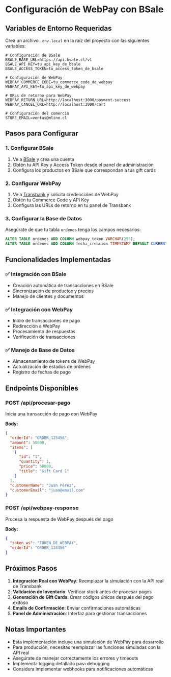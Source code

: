 # Configuración de WebPay con BSale

## Variables de Entorno Requeridas

Crea un archivo `.env.local` en la raíz del proyecto con las siguientes variables:

```env
# Configuración de BSale
BSALE_BASE_URL=https://api.bsale.cl/v1
BSALE_API_KEY=tu_api_key_de_bsale
BSALE_ACCESS_TOKEN=tu_access_token_de_bsale

# Configuración de WebPay
WEBPAY_COMMERCE_CODE=tu_commerce_code_de_webpay
WEBPAY_API_KEY=tu_api_key_de_webpay

# URLs de retorno para WebPay
WEBPAY_RETURN_URL=http://localhost:3000/payment-success
WEBPAY_CANCEL_URL=http://localhost:3000/cart

# Configuración del comercio
STORE_EMAIL=ventas@mline.cl
```

## Pasos para Configurar

### 1. Configurar BSale
1. Ve a [BSale](https://www.bsale.cl) y crea una cuenta
2. Obtén tu API Key y Access Token desde el panel de administración
3. Configura los productos en BSale que correspondan a tus gift cards

### 2. Configurar WebPay
1. Ve a [Transbank](https://www.transbank.cl) y solicita credenciales de WebPay
2. Obtén tu Commerce Code y API Key
3. Configura las URLs de retorno en tu panel de Transbank

### 3. Configurar la Base de Datos
Asegúrate de que tu tabla `ordenes` tenga los campos necesarios:

```sql
ALTER TABLE ordenes ADD COLUMN webpay_token VARCHAR(255);
ALTER TABLE ordenes ADD COLUMN fecha_creacion TIMESTAMP DEFAULT CURRENT_TIMESTAMP;
```

## Funcionalidades Implementadas

### ✅ Integración con BSale
- Creación automática de transacciones en BSale
- Sincronización de productos y precios
- Manejo de clientes y documentos

### ✅ Integración con WebPay
- Inicio de transacciones de pago
- Redirección a WebPay
- Procesamiento de respuestas
- Verificación de transacciones

### ✅ Manejo de Base de Datos
- Almacenamiento de tokens de WebPay
- Actualización de estados de órdenes
- Registro de fechas de pago

## Endpoints Disponibles

### POST /api/procesar-pago
Inicia una transacción de pago con WebPay

**Body:**
```json
{
  "orderId": "ORDER_123456",
  "amount": 50000,
  "items": [
    {
      "id": "1",
      "quantity": 1,
      "price": 50000,
      "title": "Gift Card 1"
    }
  ],
  "customerName": "Juan Pérez",
  "customerEmail": "juan@email.com"
}
```

### POST /api/webpay-response
Procesa la respuesta de WebPay después del pago

**Body:**
```json
{
  "token_ws": "TOKEN_DE_WEBPAY",
  "orderId": "ORDER_123456"
}
```

## Próximos Pasos

1. **Integración Real con WebPay**: Reemplazar la simulación con la API real de Transbank
2. **Validación de Inventario**: Verificar stock antes de procesar pagos
3. **Generación de Gift Cards**: Crear códigos únicos después del pago exitoso
4. **Emails de Confirmación**: Enviar confirmaciones automáticas
5. **Panel de Administración**: Interfaz para gestionar transacciones

## Notas Importantes

- Esta implementación incluye una simulación de WebPay para desarrollo
- Para producción, necesitas reemplazar las funciones simuladas con la API real
- Asegúrate de manejar correctamente los errores y timeouts
- Implementa logging detallado para debugging
- Considera implementar webhooks para notificaciones automáticas

